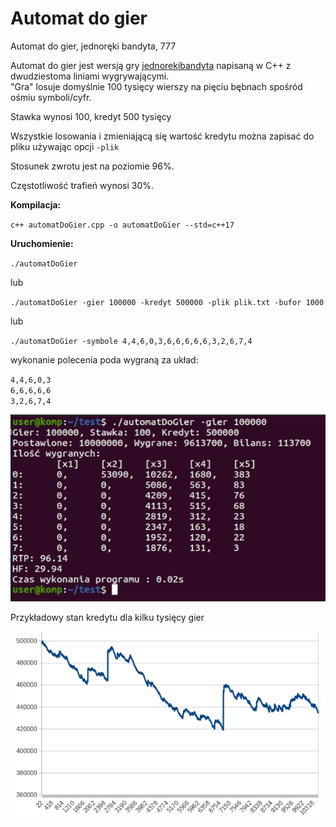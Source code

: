 # Automat do gier
Automat do gier, jednoręki bandyta, 777

Automat do gier jest wersją gry [jednorekibandyta](https://github.com/ato-zen/jednoreki-bandyta) napisaną w C++ z dwudziestoma liniami wygrywającymi.  
"Gra" losuje domyślnie 100 tysięcy wierszy na pięciu bębnach spośród ośmiu symboli/cyfr.

Stawka wynosi 100, kredyt 500 tysięcy


Wszystkie losowania i zmieniającą się wartość kredytu można zapisać do pliku używając opcji `-plik`

Stosunek zwrotu jest na poziomie 96%.

Częstotliwość trafień wynosi 30%.



**Kompilacja:**

`c++ automatDoGier.cpp -o automatDoGier --std=c++17`

**Uruchomienie:**

`./automatDoGier`

lub

`./automatDoGier -gier 100000 -kredyt 500000 -plik plik.txt -bufor 1000`

lub

`./automatDoGier -symbole 4,4,6,0,3,6,6,6,6,6,3,2,6,7,4`

wykonanie polecenia poda wygraną za układ:

`4,4,6,0,3`  
`6,6,6,6,6`  
`3,2,6,7,4`


![Wyniki gry](https://github.com/ato-zen/automatDoGier/blob/main/wyniki.png)

Przykładowy stan kredytu dla kilku tysięcy gier

![Stan kredytu podczas rozgrywki](https://github.com/ato-zen/automatDoGier/blob/main/kredyt.png)

